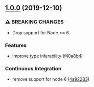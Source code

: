 ## [1.0.0](https://github.com/mixmaxhq/node-statsd-client/compare/v0.4.3...v1.0.0) (2019-12-10)


### ⚠ BREAKING CHANGES

* Drop support for Node <= 6.

### Features

* improve type inferability ([f40a8b4](https://github.com/mixmaxhq/node-statsd-client/commit/f40a8b451e2cfa6ba08a0c1e74537f9e9d4a69eb))


### Continuous Integration

* remove support for node 6 ([4a92283](https://github.com/mixmaxhq/node-statsd-client/commit/4a922830ab07be19d3e9f49bd52388e6c5e0b85a))
